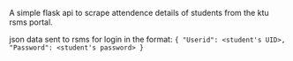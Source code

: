 A simple flask api to scrape attendence details of students from the ktu rsms portal.

json data sent to rsms for login in the format:
`{
    "Userid": <student's UID>,
    "Password": <student's password>
}`